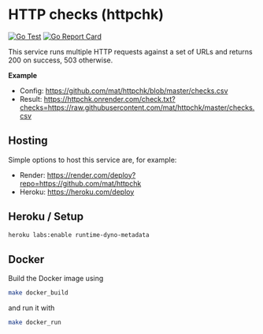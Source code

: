 # HTTP checks (httpchk)

[![Go Test](https://github.com/mat/httpchk/actions/workflows/tests.yml/badge.svg)](https://github.com/mat/httpchk/actions/workflows/tests.yml)
[![Go Report Card](https://goreportcard.com/badge/github.com/mat/httpchk)](https://goreportcard.com/report/github.com/mat/httpchk)

This service runs multiple HTTP requests against a set of URLs and returns 200 on success, 503 otherwise.

**Example**

- Config: <https://github.com/mat/httpchk/blob/master/checks.csv>
- Result: <https://httpchk.onrender.com/check.txt?checks=https://raw.githubusercontent.com/mat/httpchk/master/checks.csv>


## Hosting

Simple options to host this service are, for example:

- Render: <https://render.com/deploy?repo=https://github.com/mat/httpchk>
- Heroku: <https://heroku.com/deploy>

## Heroku / Setup

```bash
heroku labs:enable runtime-dyno-metadata
```

## Docker

Build the Docker image using

```bash
make docker_build
```

and run it with

```bash
make docker_run
```
